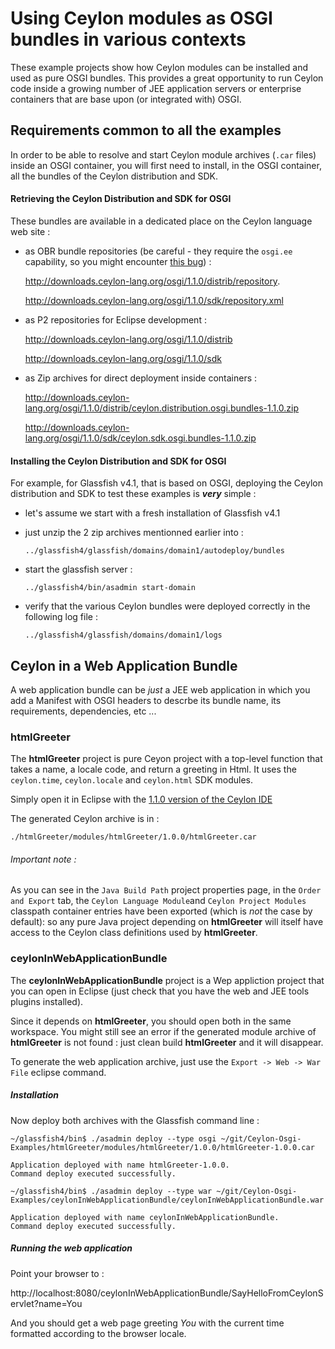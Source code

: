 Using Ceylon modules as OSGI bundles in various contexts
========================================================

These example projects show how Ceylon modules can be installed and used as pure OSGI bundles.
This provides a great opportunity to run Ceylon code inside a growing number of JEE application servers or enterprise containers that are base upon (or integrated with) OSGI.

## Requirements common to all the examples

In order to be able to resolve and start Ceylon module archives (`.car` files) inside an OSGI container, you will first need to install, in the OSGI container, all the bundles of the Ceylon distribution and SDK.

#### Retrieving the Ceylon Distribution and SDK for OSGI 

These bundles are available in a dedicated place on the Ceylon language web site :

- as OBR bundle repositories (be careful - they require the `osgi.ee` capability, so you might encounter [this bug](https://issues.apache.org/jira/browse/FELIX-4640)) : 
  
  http://downloads.ceylon-lang.org/osgi/1.1.0/distrib/repository.

  http://downloads.ceylon-lang.org/osgi/1.1.0/sdk/repository.xml

- as P2 repositories for Eclipse development :
  
  http://downloads.ceylon-lang.org/osgi/1.1.0/distrib

  http://downloads.ceylon-lang.org/osgi/1.1.0/sdk

- as Zip archives for direct deployment inside containers :
  
  http://downloads.ceylon-lang.org/osgi/1.1.0/distrib/ceylon.distribution.osgi.bundles-1.1.0.zip

  http://downloads.ceylon-lang.org/osgi/1.1.0/sdk/ceylon.sdk.osgi.bundles-1.1.0.zip

#### Installing the Ceylon Distribution and SDK for OSGI

For example, for Glassfish v4.1, that is based on OSGI, deploying the Ceylon distribution and SDK to test these examples is **_very_** simple :

- let's assume we start with a fresh installation of Glassfish v4.1

- just unzip the 2 zip archives mentionned earlier into :

  `../glassfish4/glassfish/domains/domain1/autodeploy/bundles`

- start the glassfish server :

  `../glassfish4/bin/asadmin start-domain`

- verify that the various Ceylon bundles were deployed correctly in the following log file :

  `../glassfish4/glassfish/domains/domain1/logs`


## Ceylon in a Web Application Bundle

A web application bundle can be _just_ a JEE web application in which you add a Manifest with OSGI headers to descrbe its bundle name, its requirements, dependencies, etc ...

### htmlGreeter

The **htmlGreeter** project is pure Ceyon project with a top-level function that takes a name, a locale code, and return a greeting in Html. It uses the `ceylon.time`, `ceylon.locale` and `ceylon.html` SDK modules.

Simply open it in Eclipse with the [1.1.0 version of the Ceylon IDE](http://ceylon-lang.org/documentation/1.1/ide/install/)

The generated Ceylon archive is in :

`./htmlGreeter/modules/htmlGreeter/1.0.0/htmlGreeter.car`

###### Important note :

As you can see in the `Java Build Path` project properties page, in the `Order and Export` tab, the `Ceylon Language Module`and `Ceylon Project Modules` classpath container entries have been exported (which is _not_ the case by default): so any pure Java project depending on **htmlGreeter** will itself have access to the Ceylon class definitions used by **htmlGreeter**.


### ceylonInWebApplicationBundle

The **ceylonInWebApplicationBundle** project is a Wep appliction project that you can open in Eclipse (just check that you have the web and JEE tools plugins installed).

Since it depends on **htmlGreeter**, you should open both in the same workspace. You might still see an error if the generated module archive of **htmlGreeter** is not found : just clean build **htmlGreeter** and it will disappear.

To generate the web application archive, just use the `Export -> Web -> War File` eclipse command.

##### Installation

Now deploy both archives with the Glassfish command line :

```
~/glassfish4/bin$ ./asadmin deploy --type osgi ~/git/Ceylon-Osgi-Examples/htmlGreeter/modules/htmlGreeter/1.0.0/htmlGreeter-1.0.0.car

Application deployed with name htmlGreeter-1.0.0.
Command deploy executed successfully.

~/glassfish4/bin$ ./asadmin deploy --type war ~/git/Ceylon-Osgi-Examples/ceylonInWebApplicationBundle/ceylonInWebApplicationBundle.war 

Application deployed with name ceylonInWebApplicationBundle.
Command deploy executed successfully.

```

##### Running the web application

Point your browser to :


http://localhost:8080/ceylonInWebApplicationBundle/SayHelloFromCeylonServlet?name=You


And you should get a web page greeting *You* with the current time formatted according to the browser locale.

